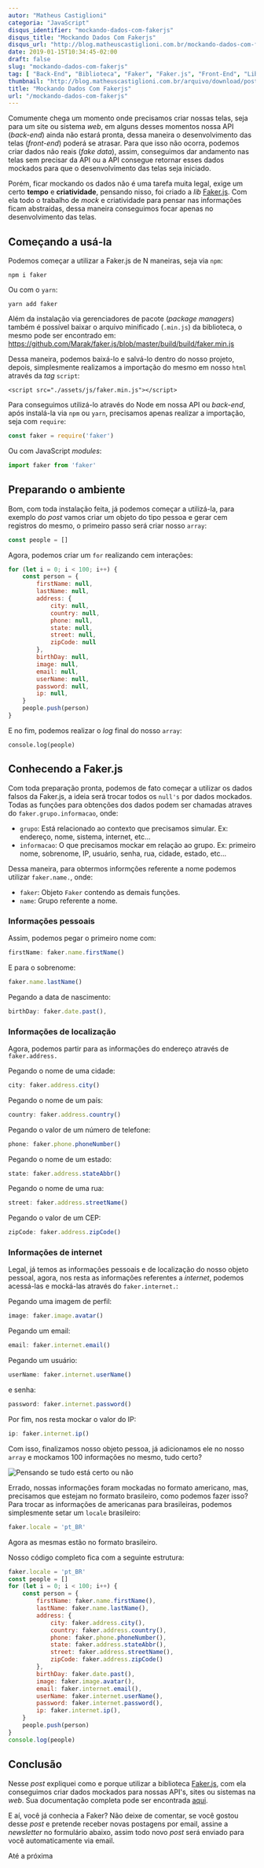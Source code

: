 ```yaml
---
autor: "Matheus Castiglioni"
categoria: "JavaScript"
disqus_identifier: "mockando-dados-com-fakerjs"
disqus_title: "Mockando Dados Com Fakerjs"
disqus_url: "http://blog.matheuscastiglioni.com.br/mockando-dados-com-fakerjs"
date: 2019-01-15T10:34:45-02:00
draft: false
slug: "mockando-dados-com-fakerjs"
tag: [ "Back-End", "Biblioteca", "Faker", "Faker.js", "Front-End", "Lib", "Mock", "Web" ]
thumbnail: "http://blog.matheuscastiglioni.com.br/arquivo/download/posts/2019/01/mockando-dados-com-fakerjs_5c3d1f74e4b65_bg.jpg"
title: "Mockando Dados Com Fakerjs"
url: "/mockando-dados-com-fakerjs"
---
```


Comumente chega um momento onde precisamos criar nossas telas, seja para um site ou sistema *web*, em alguns desses momentos nossa API (*back-end*) ainda não estará pronta, dessa maneira o desenvolvimento das telas (*front-end*) poderá se atrasar. Para que isso não ocorra, podemos criar dados não reais (*fake data*), assim, conseguimos dar andamento nas telas sem precisar da API ou a API consegue retornar esses dados mockados para que o desenvolvimento das telas seja iniciado.

Porém, ficar mockando os dados não é uma tarefa muita legal, exige um certo **tempo** e **criatividade**, pensando nisso, foi criado a *lib* [Faker.js](https://github.com/marak/Faker.js/). Com ela todo o trabalho de *mock* e criatividade para pensar nas informações ficam abstraídas, dessa maneira conseguimos focar apenas no desenvolvimento das telas.

## Começando a usá-la

Podemos começar a utilizar a Faker.js de N maneiras, seja via `npm`:

```
npm i faker
```

Ou com o `yarn`:

```
yarn add faker
```

Além da instalação via gerenciadores de pacote (*package managers*) também é possível baixar o arquivo minificado (`.min.js`) da biblioteca, o mesmo pode ser encontrado em: https://github.com/Marak/faker.js/blob/master/build/build/faker.min.js

Dessa maneira, podemos baixá-lo e salvá-lo dentro do nosso projeto, depois, simplesmente realizamos a importação do mesmo em nosso `html` através da *tag* `script`:

```markup
<script src="./assets/js/faker.min.js"></script>
```

Para conseguimos utilizá-lo através do Node em nossa API ou *back-end*, após instalá-la via `npm` ou `yarn`, precisamos apenas realizar a importação, seja com `require`:

```javascript
const faker = require('faker')
```

Ou com JavaScript *modules*:

```javascript
import faker from 'faker'
```

## Preparando o ambiente

Bom, com toda instalação feita, já podemos começar a utilizá-la, para exemplo do *post* vamos criar um objeto do tipo pessoa e gerar cem registros do mesmo, o primeiro passo será criar nosso `array`:

```javascript
const people = []
```

Agora, podemos criar um `for` realizando cem interações:

```javascript
for (let i = 0; i < 100; i++) {
	const person = {
		firstName: null,
		lastName: null,
		address: {
			city: null,
			country: null,
			phone: null,
			state: null,
			street: null,
			zipCode: null
		},
		birthDay: null,
		image: null,
		email: null,
		userName: null,
		password: null,
		ip: null,
	}
	people.push(person)
}
```

E no fim, podemos realizar o *log* final do nosso `array`:

```
console.log(people)
```

## Conhecendo a Faker.js

Com toda preparação pronta, podemos de fato começar a utilizar os dados falsos da Faker.js, a ideia será trocar todos os `null's` por dados mockados. Todas as funções para obtenções dos dados podem ser chamadas atraves do `faker.grupo.informacao`, onde:

- `grupo`: Está relacionado ao contexto que precisamos simular. Ex: endereço, nome, sistema, internet, etc...
- `informacao`: O que precisamos mockar em relação ao grupo. Ex: primeiro nome, sobrenome, IP, usuário, senha, rua, cidade, estado, etc...


Dessa maneira, para obtermos informções referente a nome podemos utilizar `faker.name.`, onde:

- `faker`: Objeto `Faker` contendo as demais funções.
- `name`: Grupo referente a nome.

### Informações pessoais

Assim, podemos pegar o primeiro nome com:

```javascript
firstName: faker.name.firstName()
```

E para o sobrenome:

```javascript
faker.name.lastName()
```

Pegando a data de nascimento:

```javascript
birthDay: faker.date.past(),
```

### Informações de localização

Agora, podemos partir para as informações do endereço através de `faker.address.`

Pegando o nome de uma cidade:

```javascript
city: faker.address.city()
```

Pegando o nome de um país:

```javascript
country: faker.address.country()
```

Pegando o valor de um número de telefone:

```javascript
phone: faker.phone.phoneNumber()
```

Pegando o nome de um estado:

```javascript
state: faker.address.stateAbbr()
```

Pegando o nome de uma rua:

```javascript
street: faker.address.streetName()
```

Pegando o valor de um CEP:

```javascript
zipCode: faker.address.zipCode()
```

### Informações de internet

Legal, já temos as informações pessoais e de localização do nosso objeto pessoal, agora, nos resta as informações referentes a *internet*, podemos acessá-las e mocká-las através do `faker.internet.`:

Pegando uma imagem de perfil:

```javascript
image: faker.image.avatar()
```

Pegando um email:

```javascript
email: faker.internet.email()
```

Pegando um usuário:

```javascript
userName: faker.internet.userName()
```

e senha:

```javascript
password: faker.internet.password()
```

Por fim, nos resta mockar o valor do IP:

```javascript
ip: faker.internet.ip()
```

Com isso, finalizamos nosso objeto pessoa, já adicionamos ele no nosso `array` e mockamos 100 informações no mesmo, tudo certo?

![Pensando se tudo está certo ou não](http://blog.matheuscastiglioni.com.br/arquivo/download/arquivos-imagens/2018/02/gif-caveira-pensativa.gif)

Errado, nossas informações foram mockadas no formato americano, mas, precisamos que estejam no formato brasileiro, como podemos fazer isso? Para trocar as informações de americanas para brasileiras, podemos simplesmente setar um `locale` brasileiro:

```javascript
faker.locale = 'pt_BR'
```

Agora as mesmas estão no formato brasileiro.

Nosso código completo fica com a seguinte estrutura:

```javascript
faker.locale = 'pt_BR'
const people = []
for (let i = 0; i < 100; i++) {
	const person = {
		firstName: faker.name.firstName(),
		lastName: faker.name.lastName(),
		address: {
			city: faker.address.city(),
			country: faker.address.country(),
			phone: faker.phone.phoneNumber(),
			state: faker.address.stateAbbr(),
			street: faker.address.streetName(),
			zipCode: faker.address.zipCode()
		},
		birthDay: faker.date.past(),
		image: faker.image.avatar(),
		email: faker.internet.email(),
		userName: faker.internet.userName(),
		password: faker.internet.password(),
		ip: faker.internet.ip(),
	}
	people.push(person)
}
console.log(people)
```

## Conclusão

Nesse *post* expliquei como e porque utilizar a biblioteca [Faker.js](https://github.com/marak/Faker.js/), com ela conseguimos criar dados mockados para nossas API's, sites ou sistemas na *web*. Sua documentação completa pode ser encontrada [aqui](https://github.com/marak/Faker.js/).

E aí, você já conhecia a Faker? Não deixe de comentar, se você gostou desse *post* e pretende receber novas postagens por email, assine a *newsletter* no formulário abaixo, assim todo novo *post* será enviado para você automaticamente via email.

Até a próxima

